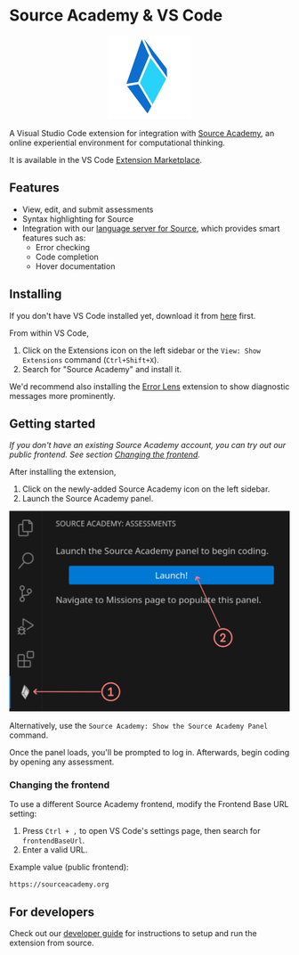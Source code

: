 # Source Academy & VS Code

<p align="center">
   <img src="./assets/icon.png" width="150">
</p>

A Visual Studio Code extension for integration with [Source Academy](https://about.sourceacademy.org), an online experiential environment for computational thinking.

It is available in the VS Code [Extension Marketplace](https://marketplace.visualstudio.com/items?itemName=source-academy.source-academy).

## Features

- View, edit, and submit assessments
- Syntax highlighting for Source
- Integration with our [language server for Source](https://github.com/source-academy/source-lsp), which provides smart features such as:
  - Error checking
  - Code completion
  - Hover documentation

## Installing

If you don't have VS Code installed yet, download it from [here](https://code.visualstudio.com/docs/setup/setup-overview) first.

From within VS Code,

1. Click on the Extensions icon on the left sidebar or the `View: Show Extensions` command (`Ctrl+Shift+X`).
2. Search for "Source Academy" and install it.

We'd recommend also installing the [Error Lens](https://marketplace.visualstudio.com/items?itemName=usernamehw.errorlens) extension
to show diagnostic messages more prominently.

## Getting started

_If you don't have an existing Source Academy account, you can try out our public frontend. See section [Changing the frontend](#changing-the-frontend)._

After installing the extension,

1. Click on the newly-added Source Academy icon on the left sidebar.
2. Launch the Source Academy panel.

<img src="./docs/images/launch-panel-from-sidebar.png" width="600">

Alternatively, use the `Source Academy: Show the Source Academy Panel` command.

Once the panel loads, you'll be prompted to log in. Afterwards, begin coding by opening any assessment.

### Changing the frontend

To use a different Source Academy frontend, modify the Frontend Base URL setting:

1. Press `Ctrl + ,` to open VS Code's settings page, then search for `frontendBaseUrl`.
2. Enter a valid URL.

Example value (public frontend):

```
https://sourceacademy.org
```

## For developers

Check out our [developer guide](./docs/developer-guide.md) for instructions to setup and run the extension from source.
